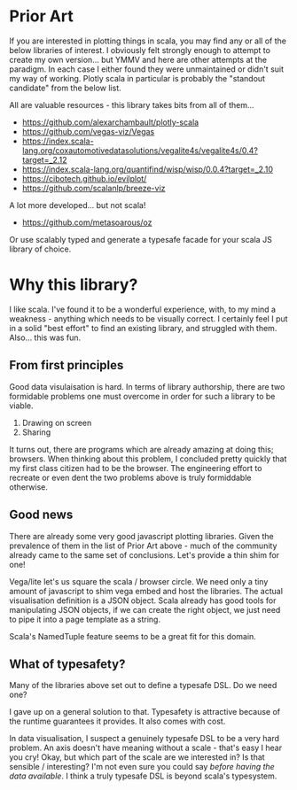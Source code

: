 # Prior Art
If you are interested in plotting things in scala, you may find any or all of the below libraries of interest. I obviously felt strongly enough to attempt to create my own version... but YMMV and here are other attempts at the paradigm. In each case I either found they were unmaintained or didn't suit my way of working. Plotly scala in particular is probably the "standout candidate" from the below list.

All are valuable resources - this library takes bits from all of them...

- https://github.com/alexarchambault/plotly-scala
- https://github.com/vegas-viz/Vegas
- https://index.scala-lang.org/coxautomotivedatasolutions/vegalite4s/vegalite4s/0.4?target=_2.12
- https://index.scala-lang.org/quantifind/wisp/wisp/0.0.4?target=_2.10
- https://cibotech.github.io/evilplot/
- https://github.com/scalanlp/breeze-viz

A lot more developed... but not scala!
- https://github.com/metasoarous/oz

Or use scalably typed and generate a typesafe facade for your scala JS library of choice.

# Why this library?
I like scala. I've found it to be a wonderful experience, with, to my mind a weakness - anything which needs to be visually correct. I certainly feel I put in a solid "best effort" to find an existing library, and struggled with them. Also... this was fun.

## From first principles
Good data visulaisation is hard. In terms of library authorship, there are two formidable problems one must overcome in order for such a library to be viable.

1. Drawing on screen
2. Sharing

It turns out, there are programs which are already amazing at doing this; browsers. When thinking about this problem, I concluded pretty quickly that my first class citizen had to be the browser. The engineering effort to recreate or even dent the two problems above is truly formiddable otherwise.

## Good news
There are already some very good javascript plotting libraries. Given the prevalence of them in the list of Prior Art above - much of the community already came to the same set of conclusions. Let's provide a thin shim for one!

Vega/lite let's us square the scala / browser circle. We need only a tiny amount of javascript to shim vega embed and host the libraries. The actual visualisation definition is a JSON object. Scala already has good tools for manipulating JSON objects, if we can create the right object, we just need to pipe it into a page template as a string.

Scala's NamedTuple feature seems to be a great fit for this domain.

## What of typesafety?
Many of the libraries above set out to define a typesafe DSL. Do we need one?

I gave up on a general solution to that. Typesafety is attractive because of the runtime guarantees it provides. It also comes with cost.

In data visualisation, I suspect a genuinely typesafe DSL to be a very hard problem. An axis doesn't have meaning without a scale - that's easy I hear you cry! Okay, but which part of the scale are we interested in? Is that sensible / interesting? I'm not even sure you could say *before having the data available*. I think a truly typesafe DSL is beyond scala's typesystem.
